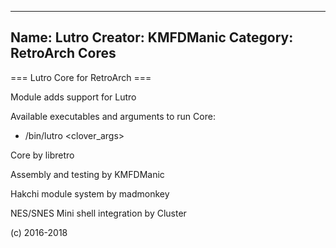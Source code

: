 -----------------------
Name: Lutro 
Creator: KMFDManic
Category: RetroArch Cores
-----------------------
=== Lutro Core for RetroArch ===

Module adds support for Lutro

Available executables and arguments to run Core:
- /bin/lutro <rom> <clover_args>

Core by libretro

Assembly and testing by KMFDManic

Hakchi module system by madmonkey

NES/SNES Mini shell integration by Cluster

(c) 2016-2018
